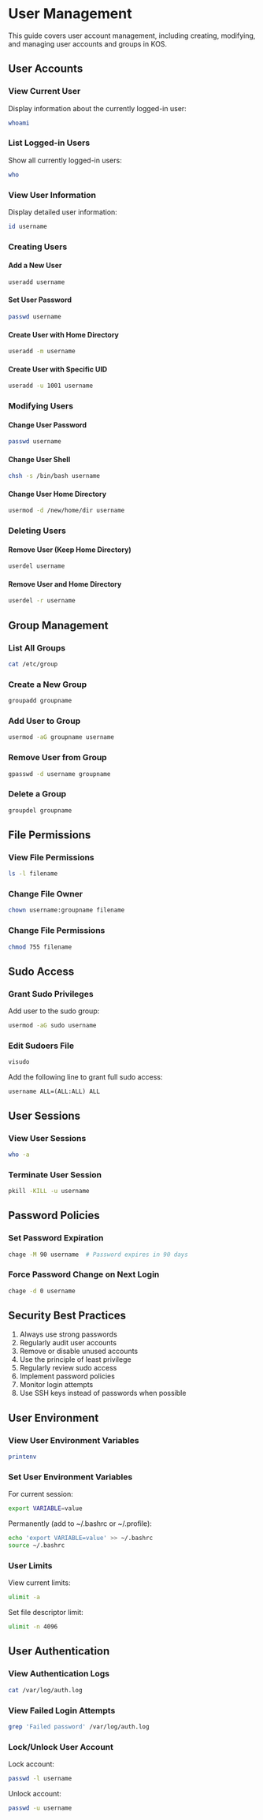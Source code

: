# User Management

This guide covers user account management, including creating, modifying, and managing user accounts and groups in KOS.

## User Accounts

### View Current User

Display information about the currently logged-in user:

```bash
whoami
```

### List Logged-in Users

Show all currently logged-in users:

```bash
who
```

### View User Information

Display detailed user information:

```bash
id username
```

### Creating Users

#### Add a New User

```bash
useradd username
```

#### Set User Password

```bash
passwd username
```

#### Create User with Home Directory

```bash
useradd -m username
```

#### Create User with Specific UID

```bash
useradd -u 1001 username
```

### Modifying Users

#### Change User Password

```bash
passwd username
```

#### Change User Shell

```bash
chsh -s /bin/bash username
```

#### Change User Home Directory

```bash
usermod -d /new/home/dir username
```

### Deleting Users

#### Remove User (Keep Home Directory)

```bash
userdel username
```

#### Remove User and Home Directory

```bash
userdel -r username
```

## Group Management

### List All Groups

```bash
cat /etc/group
```

### Create a New Group

```bash
groupadd groupname
```

### Add User to Group

```bash
usermod -aG groupname username
```

### Remove User from Group

```bash
gpasswd -d username groupname
```

### Delete a Group

```bash
groupdel groupname
```

## File Permissions

### View File Permissions

```bash
ls -l filename
```

### Change File Owner

```bash
chown username:groupname filename
```

### Change File Permissions

```bash
chmod 755 filename
```

## Sudo Access

### Grant Sudo Privileges

Add user to the sudo group:

```bash
usermod -aG sudo username
```

### Edit Sudoers File

```bash
visudo
```

Add the following line to grant full sudo access:
```
username ALL=(ALL:ALL) ALL
```

## User Sessions

### View User Sessions

```bash
who -a
```

### Terminate User Session

```bash
pkill -KILL -u username
```

## Password Policies

### Set Password Expiration

```bash
chage -M 90 username  # Password expires in 90 days
```

### Force Password Change on Next Login

```bash
chage -d 0 username
```

## Security Best Practices

1. Always use strong passwords
2. Regularly audit user accounts
3. Remove or disable unused accounts
4. Use the principle of least privilege
5. Regularly review sudo access
6. Implement password policies
7. Monitor login attempts
8. Use SSH keys instead of passwords when possible

## User Environment

### View User Environment Variables

```bash
printenv
```

### Set User Environment Variables

For current session:
```bash
export VARIABLE=value
```

Permanently (add to ~/.bashrc or ~/.profile):
```bash
echo 'export VARIABLE=value' >> ~/.bashrc
source ~/.bashrc
```

### User Limits

View current limits:
```bash
ulimit -a
```

Set file descriptor limit:
```bash
ulimit -n 4096
```

## User Authentication

### View Authentication Logs

```bash
cat /var/log/auth.log
```

### View Failed Login Attempts

```bash
grep 'Failed password' /var/log/auth.log
```

### Lock/Unlock User Account

Lock account:
```bash
passwd -l username
```

Unlock account:
```bash
passwd -u username
```
